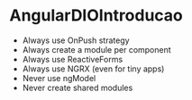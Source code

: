 # AngularDIOIntroducao
- Always use OnPush strategy
- Always create a module per component
- Always use ReactiveForms
- Always use NGRX (even for tiny apps)
- Never use ngModel
- Never create shared modules
